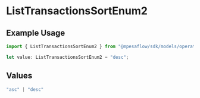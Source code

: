 # ListTransactionsSortEnum2

## Example Usage

```typescript
import { ListTransactionsSortEnum2 } from "@mpesaflow/sdk/models/operations";

let value: ListTransactionsSortEnum2 = "desc";
```

## Values

```typescript
"asc" | "desc"
```